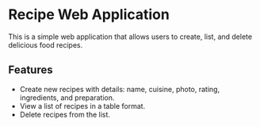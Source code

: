 # Recipe Web Application

This is a simple web application that allows users to create, list, and delete delicious food recipes.

## Features

- Create new recipes with details: name, cuisine, photo, rating, ingredients, and preparation.
- View a list of recipes in a table format.
- Delete recipes from the list.
